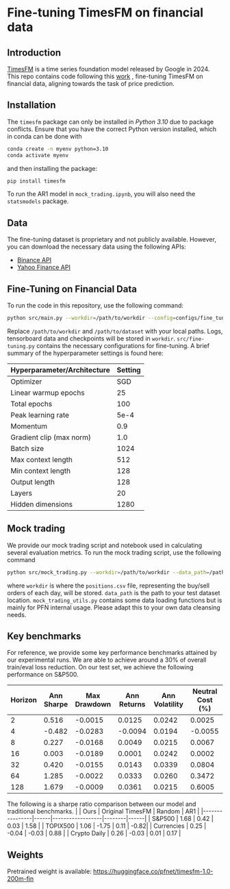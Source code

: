 # Fine-tuning TimesFM on financial data

## Introduction
[TimesFM](https://github.com/google-research/timesfm)  is a time series foundation model released by Google in 2024. This repo contains code following this [work](https://tech.preferred.jp/en/blog/timesfm/) , fine-tuning TimesFM on financial data, aligning towards the task of price prediction.

## Installation
The `timesfm` package can only be installed in *Python 3.10* due to package conflicts. Ensure that you have the correct Python version installed, which in conda can be done with 

```bash
conda create -n myenv python=3.10
conda activate myenv
```

and then installing the package:

```bash
pip install timesfm
```

To run the AR1 model in `mock_trading.ipynb`, you will also need the `statsmodels` package. 

## Data
The fine-tuning dataset is proprietary and not publicly available. However, you can download the necessary data using the following APIs:

- [Binance API](https://github.com/binance/binance-public-data/tree/master/python)
- [Yahoo Finance API](https://pypi.org/project/yfinance/)

## Fine-Tuning on Financial Data
To run the code in this repository, use the following command:

```bash
python src/main.py --workdir=/path/to/workdir --config=configs/fine_tuning.py --dataset_path=/path/to/dataset
```

Replace `/path/to/workdir` and `/path/to/dataset` with your local paths.
Logs, tensorboard data and checkpoints will be stored in `workdir`.
`src/fine-tuning.py` contains the necessary configurations for fine-tuning. A brief summary of the hyperparameter settings is found here:

| Hyperparameter/Architecture    | Setting                           |
|--------------------------------|-----------------------------------|
| Optimizer                      | SGD                               |
| Linear warmup epochs           | 25 |
| Total epochs                   | 100 |
| Peak learning rate             | 5e-4                              |
| Momentum                       | 0.9                               |
| Gradient clip (max norm)       | 1.0                               |
| Batch size                     | 1024                              |
| Max context length             | 512                               |
| Min context length             | 128                               |
| Output length                  | 128                               |
| Layers                         | 20                                |
| Hidden dimensions              | 1280                              |

## Mock trading
We provide our mock trading script and notebook used in calculating several evaluation metrics. To run the mock trading script, use the following command 

```bash
python src/mock_trading.py --workdir=/path/to/workdir --data_path=/path/to/dataset
```
where `workdir` is where the `positions.csv` file, representing the buy/sell orders of each day, will be stored. `data_path` is the path to your test dataset location. `mock_trading_utils.py` contains some data loading functions but is mainly for PFN internal usage. Please adapt this to your own data cleansing needs. 

## Key benchmarks
For reference, we provide some key performance benchmarks attained by our experimental runs.
We are able to achieve around a 30% of overall train/eval loss reduction. On our test set, we achieve the following performance on S&P500. 

| Horizon | Ann Sharpe | Max Drawdown | Ann Returns | Ann Volatility | Neutral Cost (%) |
|---------|------------|--------------|-------------|----------------|------------------|
| 2       | 0.516     | -0.0015      | 0.0125      | 0.0242         | 0.0025           |
| 4       | -0.482     | -0.0283      | -0.0094      | 0.0194         | -0.0055           |
| 8       | 0.227     | -0.0168      | 0.0049      | 0.0215        | 0.0067           |
| 16      | 0.003     | -0.0189      | 0.0001      | 0.0242         | 0.0002           |
| 32      | 0.420     | -0.0155      | 0.0143      | 0.0339         | 0.0804           |
| 64      | 1.285     | -0.0022      | 0.0333      | 0.0260         | 0.3472           |
| 128     | 1.679    | -0.0009      | 0.0361      | 0.0215         | 0.6005           |

The following is a sharpe ratio comparison between our model and traditional benchmarks.
|                | Ours | Original TimesFM | Random | AR1  |
|----------------|------|------------------|--------|------|
| S&P500         | 1.68 | 0.42             | 0.03   | 1.58 |
| TOPIX500       | 1.06 | -1.75            | 0.11   | -0.82|
| Currencies     | 0.25 | -0.04            | -0.03  | 0.88 |
| Crypto Daily   | 0.26 | -0.03            | 0.01   | 0.17 |

## Weights
Pretrained weight is available: https://huggingface.co/pfnet/timesfm-1.0-200m-fin

